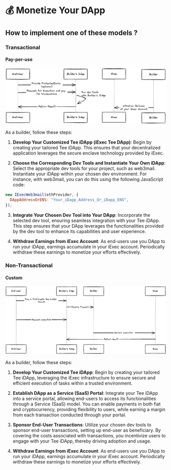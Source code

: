# 💰 Monetize Your DApp

## How to implement one of these models ?

### Transactional

#### Pay-per-use

![Transactional Pay-per-use](../assets/idapp-transactional-pay-per-use.png)

As a builder, follow these steps:

1. **Develop Your Customized Tee iDApp (iExec Tee DApp)**: Begin by creating your tailored Tee iDApp. This ensures that your decentralized application leverages the secure enclave technology provided by iExec.

2. **Choose the Corresponding Dev Tools and Instantiate Your Own iDApp**: Select the appropriate dev tools for your project, such as web3mail. Instantiate your iDApp within your chosen dev environment. For instance, with web3mail, you can do this using the following JavaScript code:

```js
new IExecWeb3mail(ethProvider, {
  DAppAddressOrENS: "Your_iDapp_Address_Or_iDapp_ENS",
});
```

3. **Integrate Your Chosen Dev Tool into Your DApp**: Incorporate the selected dev tool, ensuring seamless integration with your Tee iDApp. This step ensures that your DApp leverages the functionalities provided by the dev tool to enhance its capabilities and user experience.

4. **Withdraw Earnings from iExec Account**: As end-users use you DApp to run your iDApp, earnings accumulate in your iExec account. Periodically withdraw these earnings to monetize your efforts effectively.

### Non-Transactional

#### Custom

![Non-Transactional Custom](../assets/non-transactional-custom.png)

As a builder, follow these steps:

1. **Develop Your Customized Tee iDApp**: Begin by creating your tailored Tee iDApp, leveraging the iExec infrastructure to ensure secure and efficient execution of tasks within a trusted environment.

2. **Establish DApp as a Service (SaaS) Portal**: Integrate your Tee iDApp into a service portal, allowing end-users to access its functionalities through a Service (SaaS) model. You can enable payments in both fiat and cryptocurrency, providing flexibility to users, while earning a margin from each transaction conducted through your portal.

3. **Sponsor End-User Transactions**: Utilize your chosen dev tools to sponsor end-user transactions, setting up end-user as beneficiary. By covering the costs associated with transactions, you incentivize users to engage with your Tee iDApp, thereby driving adoption and usage.

4. **Withdraw Earnings from iExec Account**: As end-users use you DApp to run your iDApp, earnings accumulate in your iExec account. Periodically withdraw these earnings to monetize your efforts effectively.
